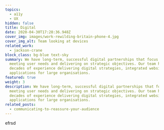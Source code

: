 ```yaml
---
topics:
  - a11y
  - UX
hidden: false
title: Digital
date: 2020-04-30T17:28:36.948Z
cover_img: images/work-rewilding-britain-phone-4.jpg
cover_img_alt: Team looking at devices
related_work:
  - jackson-crane
block_class: bg-blue text-sky
summary: We have long-term, successful digital partnerships that focus on
  meeting user needs and delivering on strategic objectives. Our team has
  decades of experience delivering digital strategies, integrated websites and
  applications for large organisations.
featured: true
weight: 3
description: We have long-term, successful digital partnerships that focus on
  meeting user needs and delivering on strategic objectives. Our team has
  decades of experience delivering digital strategies, integrated websites and
  applications for large organisations.
related_posts:
  - communicating-to-reassure-your-audience
---
```

e﻿frsd